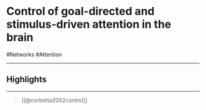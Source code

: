 # Control of goal-directed and stimulus-driven attention in the brain
#Networks #Attention 

---

## Highlights
---
> [[@corbetta2002control]]